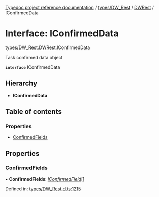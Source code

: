 [Typedoc project reference documentation](../README.md) / [types/DW_Rest](../modules/types_dw_rest.md) / [DWRest](../modules/types_dw_rest.dwrest.md) / IConfirmedData

# Interface: IConfirmedData

[types/DW_Rest](../modules/types_dw_rest.md).[DWRest](../modules/types_dw_rest.dwrest.md).IConfirmedData

Task confirmed data object

**`interface`** IConfirmedData

## Hierarchy

* **IConfirmedData**

## Table of contents

### Properties

- [ConfirmedFields](types_dw_rest.dwrest.iconfirmeddata.md#confirmedfields)

## Properties

### ConfirmedFields

• **ConfirmedFields**: [*IConfirmedField*](types_dw_rest.dwrest.iconfirmedfield.md)[]

Defined in: [types/DW_Rest.d.ts:1215](https://github.com/DocuWare/REST-Sample-TS/blob/6171aa8/src/types/DW_Rest.d.ts#L1215)
